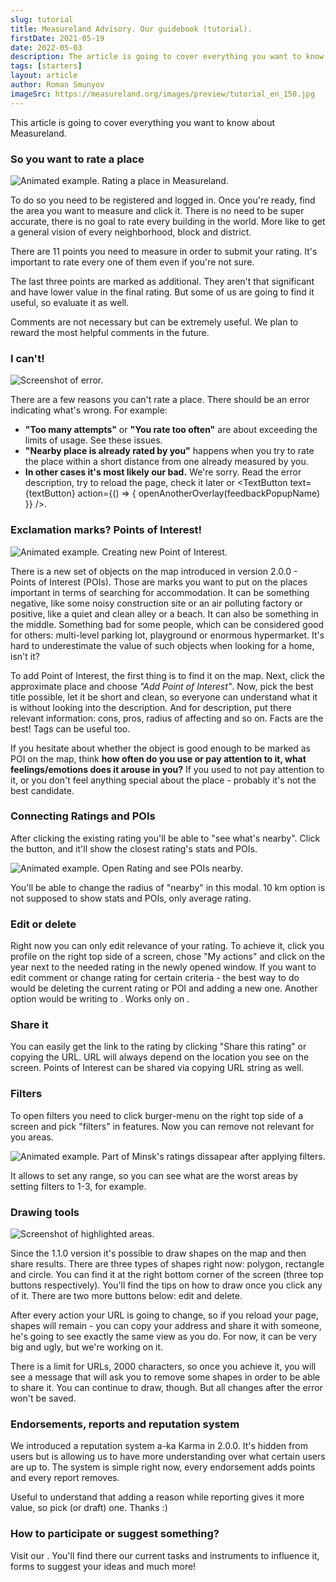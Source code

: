 ```yaml
---
slug: tutorial
title: Measureland Advisory. Our guidebook (tutorial).
firstDate: 2021-05-19
date: 2022-05-03
description: The article is going to cover everything you want to know about Measureland.
tags: [starters]
layout: article
author: Roman Smunyov
imageSrc: https://measureland.org/images/preview/tutorial_en_150.jpg
---
```


<script>
    import TextLink from "$lib/components/ui-elements/TextLink.svelte";
    import TextButton from "$lib/components/ui-elements/TextButton.svelte";
    import { openAnotherOverlay } from '$lib/utilities/helpers.js';
    import Summary from "$lib/components/Article/Summary.svelte";
    import Image from "$lib/components/Article/Image.svelte";

    const feedbackPopupName = 'feedbackPopup';
    const textButton = 'submit a special form';
</script>

This article is going to cover everything you want to know about Measureland.

<Summary
    text="Register and verify your email to measure land. Evaluate every point in the quiz, it's important. Comments can be extremely useful. You can filter ratings. Points of Interest (POIs) are valuable places to live next to."
/>

### So you want to rate a place

<Image src="tutorial_gif-en.gif" caption="All inputs on the image are completely random." alt="Animated example. Rating a place in Measureland." />

To do so you need to be registered and logged in. Once you're ready, find the area you want to measure and click it. There is no need to be super accurate, there is no goal to rate every building in the world. More like to get a general vision of every neighborhood, block and district.

There are 11 points you need to measure in order to submit your rating. It's important to rate every one of them even if you're not sure. <TextLink href="https://en.wikipedia.org/wiki/Wisdom_of_the_crowd" blank={true} text="Take a wild guess!" />

The last three points are marked as additional. They aren't that significant and have lower value in the final rating. But some of us are going to find it useful, so evaluate it as well.

Comments are not necessary but can be extremely useful. We plan to reward the most helpful comments in the future.

### I can't!

<Image src="tutorial_error-en.jpg" caption="You can mouseover yellow icon to get additional information." alt="Screenshot of error." />

There are a few reasons you can't rate a place. There should be an error indicating what's wrong. For example:

- **"Too many attempts"** or **"You rate too often"** are about exceeding the limits of usage. See <TextLink href="../how-to-become-citizen/" text="how to resolve" /> these issues.
- **"Nearby place is already rated by you"** happens when you try to rate the place within a short distance from one already measured by you.
- **In other cases it's most likely our bad.** We're sorry. Read the error description, try to reload the page, check it later or <TextButton text={textButton} action={() => { openAnotherOverlay(feedbackPopupName) }} />.

### Exclamation marks? Points of Interest!

<Image src="tutorial_gif_poi-en.gif" caption="All inputs on the image are completely random." alt="Animated example. Creating new Point of Interest." />

There is a new set of objects on the map introduced in version 2.0.0 - Points of Interest (POIs). Those are marks you want to put on the places important in terms of searching for accommodation. It can be something negative, like some noisy construction site or an air polluting factory or positive, like a quiet and clean alley or a beach. It can also be something in the middle. Something bad for some people, which can be considered good for others: multi-level parking lot, playground or enormous hypermarket. It's hard to underestimate the value of such objects when looking for a home, isn't it?

To add Point of Interest, the first thing is to find it on the map. Next, click the approximate place and choose *"Add Point of Interest"*. Now, pick the best title possible, let it be short and clean, so everyone can understand what it is without looking into the description. And for description, put there relevant information: cons, pros, radius of affecting and so on. Facts are the best! Tags can be useful too.

If you hesitate about whether the object is good enough to be marked as POI on the map, think **how often do you use or pay attention to it, what feelings/emotions does it arouse in you?** If you used to not pay attention to it, or you don't feel anything special about the place - probably it's not the best candidate.

### Connecting Ratings and POIs

After clicking the existing rating you'll be able to "see what's nearby". Click the button, and it'll show the closest rating's stats and POIs.

<Image src="poi_rating_connection-en.gif" caption="See pros and cons right away." alt="Animated example. Open Rating and see POIs nearby." />

You'll be able to change the radius of "nearby" in this modal. 10 km option is not supposed to show stats and POIs, only average rating.

### Edit or delete

Right now you can only edit relevance of your rating. To achieve it, click you profile on the right top side of a screen, chose "My actions" and click on the year next to the needed rating in the newly opened window. If you want to edit comment or change rating for certain criteria - the best way to do would be deleting the current rating or POI and adding a new one. Another option would be writing to <TextLink href="../support" blank={false} text="support" />. Works only on <TextLink href="../../" blank={false} text="main page" />.

### Share it

You can easily get the link to the rating by clicking "Share this rating" or copying the URL. URL will always depend on the location you see on the screen. Points of Interest can be shared via copying URL string as well.

### Filters

To open filters you need to click burger-menu on the right top side of a screen and pick "filters" in features. Now you can remove not relevant for you areas. 

<Image src="minsk_water-en.gif" caption="Water quality filter removes problem areas from the map." alt="Animated example. Part of Minsk's ratings dissapear after applying filters." />

It allows to set any range, so you can see what are the worst areas by setting filters to 1-3, for example.

### Drawing tools

<Image src="tutorial_draw-en.jpg" caption="Highlighted areas will persists after reload." alt="Screenshot of highlighted areas." />

Since the 1.1.0 version it's possible to draw shapes on the map and then share results. There are three types of shapes right now: polygon, rectangle and circle. You can find it at the right bottom corner of the screen (three top buttons respectively). You'll find the tips on how to draw once you click any of it. There are two more buttons below: edit and delete.

After every action your URL is going to change, so if you reload your page, shapes will remain - you can copy your address and share it with someone, he's going to see exactly the same view as you do. For now, it can be very big and ugly, but we're working on it.

There is a limit for URLs, 2000 characters, so once you achieve it, you will see a message that will ask you to remove some shapes in order to be able to share it. You can continue to draw, though. But all changes after the error won't be saved.

### Endorsements, reports and reputation system
We introduced a reputation system a-ka Karma in 2.0.0. It's hidden from users but is allowing us to have more understanding over what certain users are up to. The system is simple right now, every endorsement adds points and every report removes.

Useful to understand that adding a reason while reporting gives it more value, so pick (or draft) one. Thanks :)

### How to participate or suggest something?
Visit our <TextLink href="../../community" blank={false} text="community page" />. You'll find there our current tasks and instruments to influence it, forms to suggest your ideas and much more!
